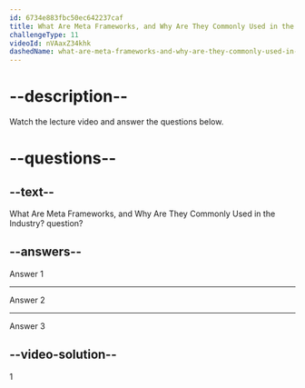 ```yaml
---
id: 6734e883fbc50ec642237caf
title: What Are Meta Frameworks, and Why Are They Commonly Used in the Industry?
challengeType: 11
videoId: nVAaxZ34khk
dashedName: what-are-meta-frameworks-and-why-are-they-commonly-used-in-the-industry
---
```


# --description--

Watch the lecture video and answer the questions below.

# --questions--

## --text--

What Are Meta Frameworks, and Why Are They Commonly Used in the Industry? question?

## --answers--

Answer 1

---

Answer 2

---

Answer 3

## --video-solution--

1

